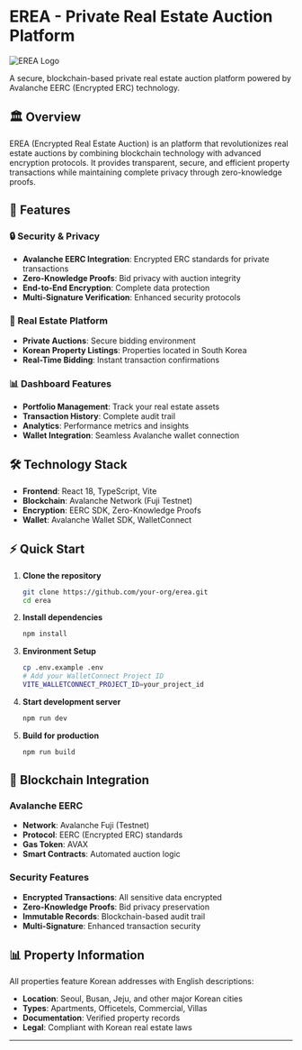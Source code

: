 # EREA - Private Real Estate Auction Platform

![EREA Logo](./logo.png)

A secure, blockchain-based private real estate auction platform powered by Avalanche EERC (Encrypted ERC) technology.

## 🏛️ Overview

EREA (Encrypted Real Estate Auction) is an platform that revolutionizes real estate auctions by combining blockchain technology with advanced encryption protocols. It provides transparent, secure, and efficient property transactions while maintaining complete privacy through zero-knowledge proofs.

## 🚀 Features

### 🔒 Security & Privacy
- **Avalanche EERC Integration**: Encrypted ERC standards for private transactions
- **Zero-Knowledge Proofs**: Bid privacy with auction integrity
- **End-to-End Encryption**: Complete data protection
- **Multi-Signature Verification**: Enhanced security protocols

### 🏢 Real Estate Platform
- **Private Auctions**: Secure bidding environment
- **Korean Property Listings**: Properties located in South Korea
- **Real-Time Bidding**: Instant transaction confirmations

### 📊 Dashboard Features
- **Portfolio Management**: Track your real estate assets
- **Transaction History**: Complete audit trail
- **Analytics**: Performance metrics and insights
- **Wallet Integration**: Seamless Avalanche wallet connection

## 🛠️ Technology Stack

- **Frontend**: React 18, TypeScript, Vite
- **Blockchain**: Avalanche Network (Fuji Testnet)
- **Encryption**: EERC SDK, Zero-Knowledge Proofs
- **Wallet**: Avalanche Wallet SDK, WalletConnect

## ⚡ Quick Start

1. **Clone the repository**
   ```bash
   git clone https://github.com/your-org/erea.git
   cd erea
   ```

2. **Install dependencies**
   ```bash
   npm install
   ```

3. **Environment Setup**
   ```bash
   cp .env.example .env
   # Add your WalletConnect Project ID
   VITE_WALLETCONNECT_PROJECT_ID=your_project_id
   ```

4. **Start development server**
   ```bash
   npm run dev
   ```

5. **Build for production**
   ```bash
   npm run build
   ```

## 🔗 Blockchain Integration

### Avalanche EERC
- **Network**: Avalanche Fuji (Testnet)
- **Protocol**: EERC (Encrypted ERC) standards
- **Gas Token**: AVAX
- **Smart Contracts**: Automated auction logic

### Security Features
- **Encrypted Transactions**: All sensitive data encrypted
- **Zero-Knowledge Proofs**: Bid privacy preservation
- **Immutable Records**: Blockchain-based audit trail
- **Multi-Signature**: Enhanced transaction security

## 📊 Property Information

All properties feature Korean addresses with English descriptions:

- **Location**: Seoul, Busan, Jeju, and other major Korean cities
- **Types**: Apartments, Officetels, Commercial, Villas
- **Documentation**: Verified property records
- **Legal**: Compliant with Korean real estate laws

---
